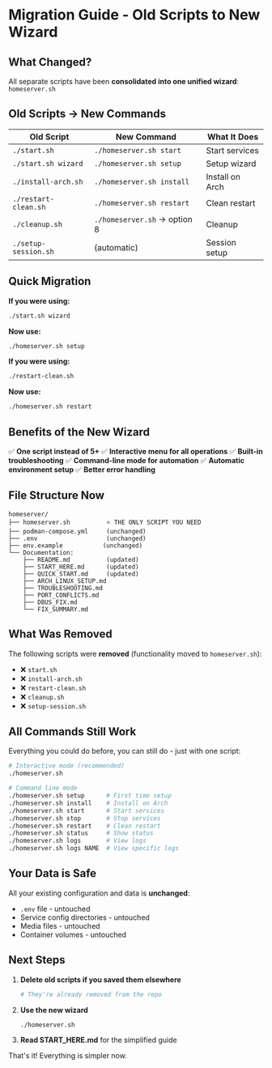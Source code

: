 # Migration Guide - Old Scripts to New Wizard

## What Changed?

All separate scripts have been **consolidated into one unified wizard**: `homeserver.sh`

## Old Scripts → New Commands

| Old Script | New Command | What It Does |
|------------|-------------|--------------|
| `./start.sh` | `./homeserver.sh start` | Start services |
| `./start.sh wizard` | `./homeserver.sh setup` | Setup wizard |
| `./install-arch.sh` | `./homeserver.sh install` | Install on Arch |
| `./restart-clean.sh` | `./homeserver.sh restart` | Clean restart |
| `./cleanup.sh` | `./homeserver.sh` → option 8 | Cleanup |
| `./setup-session.sh` | (automatic) | Session setup |

## Quick Migration

**If you were using:**
```bash
./start.sh wizard
```

**Now use:**
```bash
./homeserver.sh setup
```

**If you were using:**
```bash
./restart-clean.sh
```

**Now use:**
```bash
./homeserver.sh restart
```

## Benefits of the New Wizard

✅ **One script instead of 5+**
✅ **Interactive menu for all operations**
✅ **Built-in troubleshooting**
✅ **Command-line mode for automation**
✅ **Automatic environment setup**
✅ **Better error handling**

## File Structure Now

```
homeserver/
├── homeserver.sh          ⭐ THE ONLY SCRIPT YOU NEED
├── podman-compose.yml     (unchanged)
├── .env                   (unchanged)
├── env.example           (unchanged)
└── Documentation:
    ├── README.md          (updated)
    ├── START_HERE.md      (updated)
    ├── QUICK_START.md     (updated)
    ├── ARCH_LINUX_SETUP.md
    ├── TROUBLESHOOTING.md
    ├── PORT_CONFLICTS.md
    ├── DBUS_FIX.md
    └── FIX_SUMMARY.md
```

## What Was Removed

The following scripts were **removed** (functionality moved to `homeserver.sh`):
- ❌ `start.sh`
- ❌ `install-arch.sh`
- ❌ `restart-clean.sh`
- ❌ `cleanup.sh`
- ❌ `setup-session.sh`

## All Commands Still Work

Everything you could do before, you can still do - just with one script:

```bash
# Interactive mode (recommended)
./homeserver.sh

# Command line mode
./homeserver.sh setup      # First time setup
./homeserver.sh install    # Install on Arch
./homeserver.sh start      # Start services
./homeserver.sh stop       # Stop services
./homeserver.sh restart    # Clean restart
./homeserver.sh status     # Show status
./homeserver.sh logs       # View logs
./homeserver.sh logs NAME  # View specific logs
```

## Your Data is Safe

All your existing configuration and data is **unchanged**:
- `.env` file - untouched
- Service config directories - untouched
- Media files - untouched
- Container volumes - untouched

## Next Steps

1. **Delete old scripts if you saved them elsewhere**
   ```bash
   # They're already removed from the repo
   ```

2. **Use the new wizard**
   ```bash
   ./homeserver.sh
   ```

3. **Read START_HERE.md** for the simplified guide

That's it! Everything is simpler now.
